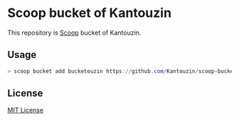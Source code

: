 # Scoop bucket of Kantouzin

This repository is [Scoop](http://scoop.sh/) bucket of Kantouzin.

## Usage

```ps1
> scoop bucket add bucketouzin https://github.com/Kantouzin/scoop-bucketouzin.git
```

## License

[MIT License](LICENSE)
